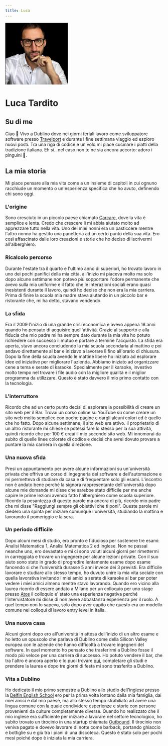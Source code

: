 ```yaml
---
title: Luca
---
```


<img src="/img/me.png" alt="me" width="200"/>

# Luca Tardito

## Su di me
Ciao 👋
Vivo a Dublino dove nei giorni feriali lavoro come sviluppatore software presso [Travelport](https://www.travelport.com/) e durante i fine settimana viaggio ed esploro nuovi posti. Tra una riga di codice e un volo mi piace cucinare i piatti della tradizione italiana. Eh si.. nel caso non te ne sia ancora accorto: adoro i pinguini 🐧.

## La mia storia
Mi piace pensare alla mia vita come a un insieme di capitoli in cui ognuno racchiude un momento o un'esperienza specifica che ho avuto, definendo chi sono oggi.

### L'origine
Sono cresciuto in un piccolo paese chiamato [Carcare](https://goo.gl/maps/FjzhLesAgsbWASZ36), dove la vita è semplice e lenta.
Credo che crescere lì mi abbia aiutato molto ad apprezzare tutto nella vita.
Uno dei miei nonni era un pasticcere mentre l'altro nonno ha gestito una panetteria ad un certo punto della sua vita.
Ero così affascinato dalle loro creazioni e storie che ho deciso di iscrivermi all'alberghiero.

### Ricalcolo percorso
Durante l'estate tra il quarto e l'ultimo anno di superiori, ho trovato lavoro in uno dei pochi panifici della mia città, all'inizio mi piaceva molto ma solo dopo alcune settimane non potevo più sopportare l'odore permanente che avevo sulla mia uniforme e il fatto che le interazioni sociali erano quasi inesistenti durante il lavoro, quindi ho deciso che non era la mia carriera. Prima di finire la scuola mia madre stava aiutando in un piccolo bar e ristorante che, mi ha detto, stavano vendendo.

### La sfida
Era il 2009 l'inizio di una grande crisi economica e avevo appena 18 anni quando ho pensato di acquisire quell'attività. Grazie al supporto e alla fiducia che mio padre mi ha sempre dato durante la mia vita ho potuto richiedere con successo il mutuo e portare a termine l'acquisto.
La sfida era aperta, stavo ancora concludendo la mia scuola secondaria al mattino e poi andavo direttamente al bar e iniziavo a lavorare lì fino all'orario di chiusura. Dopo la fine della scuola avendo le mattine libere ho iniziato ad esplorare idee ed iniziative per migliorare l'azienda. Abbiamo iniziato ad organizzare cene a tema e serate di karaoke. Specialmente per il karaoke, investivo molto tempo nel trovare i file audio con la migliore qualità e il miglior programma da utilizzare. Questo è stato davvero il mio primo contatto con la tecnologia.

### L'interruttore
Ricordo che ad un certo punto decisi di esplorare la possibilità di creare un sito web per il Bar. Trovai un corso online su YouTube su come creare un sito web molto semplice con poche pagine e dargli alcuni colori ed è quello che ho fatto. Dopo alcune settimane, il sito web era attivo.
Il proprietario di un altro ristorante mi chiese se potessi fare lo stesso per la sua attività, quindi ricordo che per 100 € creai il mio secondo sito web. Mi innomorai da subito di quelle linee colorate di codice e decisi che avrei dovuto provare a puntare la mia carriera in quella direzione.

### Una nuova sfida
Presi un appuntamento per avere alcune informazioni su un'università privata che offriva un corso di ingegneria del software e dell'automazione e mi permetteva di studiare da casa e di frequentare solo gli esami. L'incontro non è andato bene perché la signora rappresentante dell'università dopo alcune mie domande mi disse che sarebbe stato difficile per me anche capire le prime lezioni avendo fatto l'alberghiero come scuola superiore. Ricordo la pesantezza di queste parole ma ancora di più, ricordo mio padre che mi disse "Raggiungi sempre gli obiettivi che ti poni". Queste parole mi diedero una spinta per iniziare comunque l'università, studiando la mattina e lavorando il pomeriggio e la sera.

### Un periodo difficile
Dopo alcuni mesi di studio, ero pronto e fiducioso per sostenere tre esami: Analisi Matematica 1, Analisi Matematica 2 ed Inglese.
Non ne passai neanche uno, ero devastato e mi ci sono voluti alcuni giorni per rimettermi in carreggiata e trovare un ingegnere per alcune lezioni private. Con il suo aiuto sono stato in grado di progredire lentamente esame dopo esame fancendo si che l'università durasse 5 anni invece dei 3 previsti. Era difficile lavorare e studiare allo stesso tempo, ho duvuto unire la mia vita sociale con quella lavorativa invitando i miei amici a serate di karaoke al bar per poter vedere i miei amici almeno mentre stavo lavorando.
Quando ero vicino alla laurea ricordo di essere andato a Milano per un colloquio per uno stage presso [Atos](https://atos.net/en/) il colloquio e' stato una esperienza negativa perché l'intervistatore mi disse di non avere abbastanza esperienza per il ruolo. A quel tempo non lo sapevo, solo dopo aver capito che questo era un modello comune nei colloqui di lavoro entry level in Italia.

### Una nuova casa
Alcuni giorni dopo ero all'università in attesa dell'inizio di un altro esame e ho letto un opuscolo che parlava di Dublino come della Silicon Valley europea con le aziende che hanno difficoltà a trovare ingegneri del software. In quel momento ho pensato che trasferirmi a Dublino fosse il modo più veloce per una carriera di successo. Ho potuto vendere il bar, che tra l'altro è ancora aperto e lo puoi trovare [qui](https://goo.gl/maps/5H49EppecEMUtHEC7), completare gli studi e prendere la laurea e dopo tre giorni di festa mi sono trasferito a Dublino.

### Vita a Dublino
Ho dedicato il mio primo semestre a Dublino allo studio dell'inglese presso la [Delfin English School](https://delfinschool.com/) ero per la prima volta lontano dalla mia famiglia, dai miei amici e dal mio paese, ma allo stesso tempo strabiliato ad avere una lingua comune con la quale condividere esperienze e storie con persone provenienti da culture completamente diverse.
Quando ho realizzato che il mio inglese era sufficiente per iniziare a lavorare nel settore tecnologico, ho subito trovato un tirocinio in una startup chiamata [Outbound](https://www.outboundsales.io/). Il tirocinio non veniva pagato e dovevo lavorare di notte come barback, portando ghiaccio e bottiglie su e giù tra i piani di una discoteca.
Questo è stato solo per pochi mesi poiché dopo è iniziata la mia carriera.
